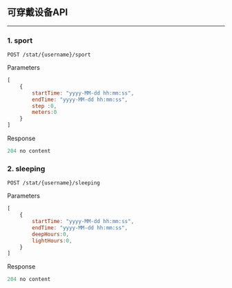 ## 可穿戴设备API

---

### 1. sport
 ```
 POST /stat/{username}/sport
 ```
 Parameters
 ```javascript
 [
     {
         startTime: "yyyy-MM-dd hh:mm:ss",
         endTime: "yyyy-MM-dd hh:mm:ss",
         step :0,
         meters:0
     }
 ]
 ```
 Response
 ```javascript
204 no content
 ```

### 2. sleeping
```
POST /stat/{username}/sleeping
```
Parameters
```javascript
[
    {
        startTime: "yyyy-MM-dd hh:mm:ss",
        endTime: "yyyy-MM-dd hh:mm:ss",
        deepHours:0,
        lightHours:0,
    }
]
```
Response
```javascript
204 no content
```
